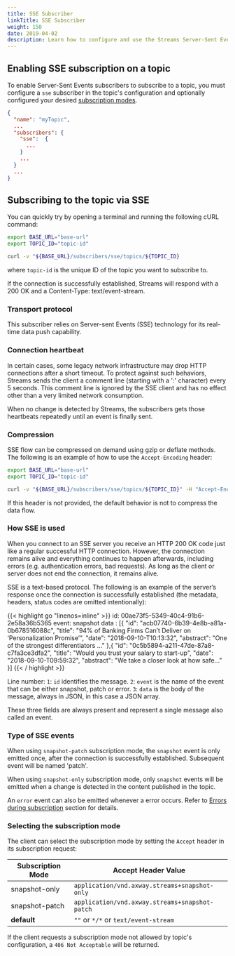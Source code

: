 ```yaml
---
title: SSE Subscriber
linkTitle: SSE Subscriber
weight: 150
date: 2019-04-02
description: Learn how to configure and use the Streams Server-Sent Events Subscriber.
---
```


## Enabling SSE subscription on a topic

To enable Server-Sent Events subscribers to subscribe to a topic, you must configure a `sse` subscriber in the topic's configuration and optionally configured your desired [subscription modes](../#subscription-modes).

```json
{
  "name": "myTopic",
  ...
  "subscribers": {
    "sse":  {
      ...
    }
    ...
  }
  ...
}
```

## Subscribing to the topic via SSE

You can quickly try by opening a terminal and running the following cURL command:

```sh
export BASE_URL="base-url"
export TOPIC_ID="topic-id"

curl -v "${BASE_URL}/subscribers/sse/topics/${TOPIC_ID}
```

where `topic-id` is the unique ID of the topic you want to subscribe to.

If the connection is successfully established, Streams will respond with a 200 OK and a Content-Type: text/event-stream.

### Transport protocol

This subscriber relies on Server-sent Events (SSE) technology for its real-time data push capability.

### Connection heartbeat

In certain cases, some legacy network infrastructure may drop HTTP connections after a short timeout. To protect against such behaviors, Streams sends the client a comment line (starting with a ':' character) every 5 seconds. This comment line is ignored by the SSE client and has no effect other than a very limited network consumption.

When no change is detected by Streams, the subscribers gets those heartbeats repeatedly until an event is finally sent.

### Compression

SSE flow can be compressed on demand using gzip or deflate methods. The following is an example of how to use the `Accept-Encoding` header:

```sh
export BASE_URL="base-url"
export TOPIC_ID="topic-id"

curl -v "${BASE_URL}/subscribers/sse/topics/${TOPIC_ID}" -H "Accept-Encoding: gzip, deflate" --compress
```

If this header is not provided, the default behavior is not to compress the data flow.

### How SSE is used

When you connect to an SSE server you receive an HTTP 200 OK code just like a regular successful HTTP connection. However, the connection remains alive and everything continues to happen afterwards, including errors (e.g. authentication errors, bad requests). As long as the client or server does not end the connection, it remains alive.

SSE is a text-based protocol. The following is an example of the server’s response once the connection is successfully established (the metadata, headers, status codes are omitted intentionally):

{{< highlight go "linenos=inline" >}}
id: 00ae73f5-5349-40c4-91b6-2e58a36b5365
event: snapshot
data : [{
  "id": "acb07740-6b39-4e8b-a81a-0b678516088c",
  "title": "94% of Banking Firms Can’t Deliver on ‘Personalization Promise’",
  "date": "2018-09-10-T10:13:32",
  "abstract": "One of the strongest differentiators ..."
},{
  "id": "0c5b5894-a211-47de-87a8-c7fa3ce3dfa2",
  "title": "Would you trust your salary to start-up",
  "date": "2018-09-10-T09:59:32",
  "abstract": "We take a closer look at how safe..."
}]
{{< / highlight >}}

Line number:
`1`: `id` identifies the message.
`2`: `event` is the name of the event that can be either snapshot, patch or error.
`3`: `data` is the body of the message, always in JSON, in this case a JSON array.

These three fields are always present and represent a single message also called an event.

### Type of SSE events

When using `snapshot-patch` subscription mode, the `snapshot` event is only emitted once, after the connection is successfully established. Subsequent event will be named 'patch'.

When using `snapshot-only` subscription mode, only `snapshot` events will be emitted when a change is detected in the content published in the topic.

An `error` event can also be emitted whenever a error occurs. Refer to [Errors during subscription](../subscribers-errors#errors-during-subscription) section for details.

### Selecting the subscription mode

The client can select the subscription mode by setting the `Accept` header in its subscription request:

| Subscription Mode | Accept Header Value |
|-------------------|---------------------|
|snapshot-only | `application/vnd.axway.streams+snapshot-only` |
|snapshot-patch | `application/vnd.axway.streams+snapshot-patch` |
| **default** | `""` or  `*/*` or `text/event-stream` |

If the client requests a subscription mode not allowed by topic's configuration, a `406 Not Acceptable` will be returned.
